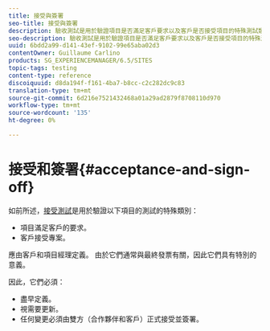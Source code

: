 ```yaml
---
title: 接受與簽署
seo-title: 接受與簽署
description: 驗收測試是用於驗證項目是否滿足客戶要求以及客戶是否接受項目的特殊測試類別
seo-description: 驗收測試是用於驗證項目是否滿足客戶要求以及客戶是否接受項目的特殊測試類別
uuid: 6bdd2a99-d141-43ef-9102-99e65aba02d3
contentOwner: Guillaume Carlino
products: SG_EXPERIENCEMANAGER/6.5/SITES
topic-tags: testing
content-type: reference
discoiquuid: d8da194f-f161-4ba7-b8cc-c2c282dc9c83
translation-type: tm+mt
source-git-commit: 6d216e7521432468a01a29ad2879f8708110d970
workflow-type: tm+mt
source-wordcount: '135'
ht-degree: 0%

---
```



# 接受和簽署{#acceptance-and-sign-off}

如前所述，[接受測試](/help/sites-developing/planning.md)是用於驗證以下項目的測試的特殊類別：

* 項目滿足客戶的要求。
* 客戶接受專案。

應由客戶和項目經理定義。 由於它們通常與最終發票有關，因此它們具有特別的意義。

因此，它們必須：

* 盡早定義。
* 視需要更新。
* 任何變更必須由雙方（合作夥伴和客戶）正式接受並簽署。

